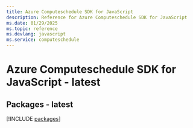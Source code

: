 ```yaml
---
title: Azure Computeschedule SDK for JavaScript
description: Reference for Azure Computeschedule SDK for JavaScript
ms.date: 01/29/2025
ms.topic: reference
ms.devlang: javascript
ms.service: computeschedule
---
```

# Azure Computeschedule SDK for JavaScript - latest
## Packages - latest
[!INCLUDE [packages](computeschedule-index.md)]